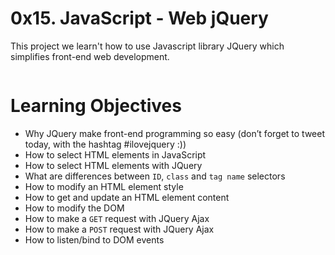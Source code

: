 # 0x15. JavaScript - Web jQuery

This project we learn't how to use Javascript library JQuery which simplifies front-end web development.

<p><img src="https://s3.amazonaws.com/intranet-projects-files/holbertonschool-higher-level_programming+/305/1f1ihd.jpg" alt="" loading="lazy" style=""></p>

# Learning Objectives
<ul>
<li>Why JQuery make front-end programming so easy (don’t forget to tweet today, with the hashtag #ilovejquery :))</li>
<li>How to select HTML elements in JavaScript</li>
<li>How to select HTML elements with JQuery</li>
<li>What are differences between <code>ID</code>, <code>class</code> and <code>tag name</code> selectors</li>
<li>How to modify an HTML element style</li>
<li>How to get and update an HTML element content</li>
<li>How to modify the DOM</li>
<li>How to make a <code>GET</code> request with JQuery Ajax</li>
<li>How to make a <code>POST</code> request with JQuery Ajax</li>
<li>How to listen/bind to DOM events</li>
</ul>

